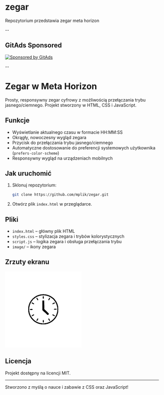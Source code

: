  <!-- GitAds-Verify: ZLC1CQHD2SM9GEZU6ZLR62VA4FENMQ9H -->

# zegar
Repozytorium przedstawia zegar meta horizon

--

## GitAds Sponsored
[![Sponsored by GitAds](https://gitads.dev/v1/ad-serve?source=mplik/zegar@github)](https://gitads.dev/v1/ad-track?source=mplik/zegar@github)


--

# Zegar w Meta Horizon

Prosty, responsywny zegar cyfrowy z możliwością przełączania trybu jasnego/ciemnego. Projekt stworzony w HTML, CSS i JavaScript.

## Funkcje

- Wyświetlanie aktualnego czasu w formacie HH:MM:SS
- Okrągły, nowoczesny wygląd zegara
- Przycisk do przełączania trybu jasnego/ciemnego
- Automatyczne dostosowanie do preferencji systemowych użytkownika (`prefers-color-scheme`)
- Responsywny wygląd na urządzeniach mobilnych

## Jak uruchomić

1. Sklonuj repozytorium:
    ```bash
    git clone https://github.com/mplik/zegar.git
    ```
2. Otwórz plik `index.html` w przeglądarce.

## Pliki

- `index.html` – główny plik HTML
- `styles.css` – stylizacja zegara i trybów kolorystycznych
- `script.js` – logika zegara i obsługa przełączania trybu
- `image/` – ikony zegara

## Zrzuty ekranu

![Zegar - tryb jasny](https://github.com/mplik/zegar/blob/main/image/zegar_250.png?raw=true)

## Licencja

Projekt dostępny na licencji MIT.

---

Stworzono z myślą o nauce i zabawie z CSS oraz JavaScript!
